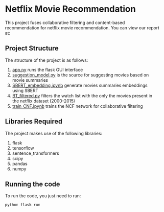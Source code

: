 # Netflix Movie Recommendation

This project fuses collaborative filtering and content-based recommendation for netflix movie recommendation. You can view our report at: 

## Project Structure
The structure of the project is as follows:

1. [app.py](https://github.com/alishibli97/Scalable-Machine-Learning-and-Deep-Learning/blob/main/project/app.py) runs the flask GUI interface
2. [suggestion_model.py](https://github.com/alishibli97/Scalable-Machine-Learning-and-Deep-Learning/blob/main/project/suggestion_model.py) is the source for suggesting movies based on movie summaries
3. [SBERT_embedding.ipynb](https://github.com/alishibli97/Scalable-Machine-Learning-and-Deep-Learning/blob/main/project/SBERT_embedding.ipynb) generate movies summaries embeddings using SBERT
4. [BT_filtered.py](https://github.com/alishibli97/Scalable-Machine-Learning-and-Deep-Learning/blob/main/project/BT_filtered.py) filters the watch list with the only the movies present in the netflix dataset (2000-2015)
5. [train_CNF.ipynb](https://github.com/alishibli97/Scalable-Machine-Learning-and-Deep-Learning/blob/main/project/train_CNF.ipynb) trains the NCF network for collaborative filtering

## Libraries Required
The project makes use of the following libraries:
1. flask
2. tensorflow
3. sentence_transformers
4. scipy
5. pandas
6. numpy

## Running the code
To run the code, you just need to run:

```python flask run```
